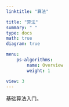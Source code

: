 ```yaml
---
linktitle: "算法"

title: "算法"
summary: " "
type: docs
math: true
diagram: true

menu:
    ps-algorithms:
        name: Overview
        weight: 1

view: 3
---
```


基础算法入门。

